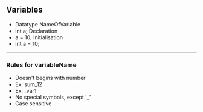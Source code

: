## Variables
- Datatype NameOfVariable
- int a; Declaration
- a = 10; Initialisation
- int a = 10;

---

### Rules for variableName
- Doesn't begins with number
- Ex: sum_12
- Ex: _var1
- No special symbols, except '_'
- Case sensitive
